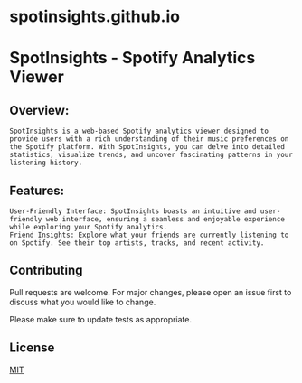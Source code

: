 # spotinsights.github.io
# SpotInsights - Spotify Analytics Viewer

## Overview:
    SpotInsights is a web-based Spotify analytics viewer designed to provide users with a rich understanding of their music preferences on the Spotify platform. With SpotInsights, you can delve into detailed statistics, visualize trends, and uncover fascinating patterns in your listening history.

## Features:
    User-Friendly Interface: SpotInsights boasts an intuitive and user-friendly web interface, ensuring a seamless and enjoyable experience while exploring your Spotify analytics.
    Friend Insights: Explore what your friends are currently listening to on Spotify. See their top artists, tracks, and recent activity.


## Contributing

Pull requests are welcome. For major changes, please open an issue first
to discuss what you would like to change.

Please make sure to update tests as appropriate.

## License

[MIT](https://choosealicense.com/licenses/mit/)

